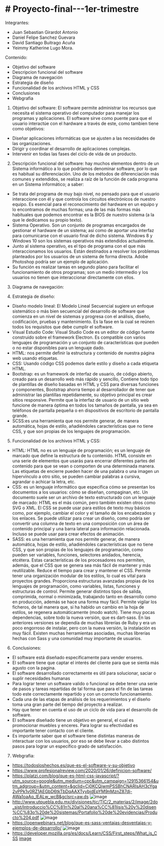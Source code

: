 # # Proyecto-final---1er-trimestre 
Integrantes: 
- Juan Sebastian Girardot Antonio 
- Daniel Felipe Sanchez Guevara 
- David Santiago Buitrago Acuña
- Yeimmy Katherine Lugo Mora.
             
Contenido: 
- Objetivo del software 
- Descripcion funcional del software
- Diagrama de navegación
- Estrategia de diseño
- Funcionalidad de los archivos HTML y CSS
- Conclusiones 
- Webgrafia
           
1. Objetivo del software:
El software permite administrar los recursos que necesita el sistema operativo del computador para manejar los programas y aplicaciones. El software sirve como puente para que el usuario interactúe con el hardware a través de este, como tambien tiene como objetivos:
- Diseñar aplicaciones informáticas que se ajusten a las necesidades de las organizaciones.
- Dirigir y coordinar el desarrollo de aplicaciones complejas.
- Intervenir en todas las fases del ciclo de vida de un producto.


2. Descripción funcional del software:
hay muchos elementos dentro de un Sistema informático a lo que podríamos denominar software, por lo que es habitual su diferenciación. Uno de los métodos de diferenciación más comunes y extendidos, se realiza a raíz de la función de cada programa en un Sistema informático; a saber:

- Se trata del programa de muy bajo nivel, no pensado para que el usuario interaccione con él y que controla los circuitos electrónicos de nuestro equipo. Es esencial para el reconocimiento del hardware en un equipo y lo encontramos de muchas formas; una de las más formas más habituales que podemos encontrar es la BIOS de nuestro sistema (a la que le dedicamos su propio texto).
- Sistema Operativo. Son un conjunto de programas encargados de gestionar el hardware de un sistema; así como de aportar una interfaz para comunicarse con el usuario final de dicho sistema. Windows 8 y Windows 10 son los sistemas operativos más extendidos actualmente.
- Junto al sistema operativo, es el tipo de programa con el que más interaccionamos los usuarios. Están destinados a resolver los problemas planteados por los usuarios de un sistema de forma directa. Adobe Photoshop podría ser un ejemplo de aplicación.
- Su función es realizar tareas en segundo plano para facilitar el funcionamiento de otros programas; son un medio intermedio y los usuarios no tienen que interaccionar directamente con ellos.


3. Diagrama de navegación:



4. Estrategia de diseño:
- Diseño modelo lineal: El Modelo Lineal Secuencial sugiere un enfoque sistemático o más bien secuencial del desarrollo de software que comienza en un nivel de sistemas y progresa con el análisis, diseño, codificación, pruebas y mantenimiento. Es la fase en la cual se reúnen todos los requisitos que debe cumplir el software.
- Visual Estudio Code: Visual Studio Code es un editor de código fuente construido sobre el framework Electron. Es compatible con varios lenguajes de programación y un conjunto de características que pueden o no estar disponibles para un lenguaje dado.
- HTML: nos permite definir la estructura y contenido de nuestra página web usando etiquetas.
- CSS: Usando código CSS podemos darle estilo y diseño a cada etiqueta HTML. 
- Bootstrap: es un framework de interfaz de usuario, de código abierto, creado para un desarrollo web más rápido y sencillo, Contiene todo tipo de plantillas de diseño basadas en HTML y CSS para diversas funciones y componentes, Bootstrap ahorra tiempo al desarrollador de tener que administrar las plantillas repetidamente, su objetivo principal es crear sitios responsive. Permite que la interfaz de usuario de un sitio web funcione de manera óptima en todos los tamaños de pantalla, ya sea en teléfonos de pantalla pequeña o en dispositivos de escritorio de pantalla grande.
- SCSS:es una herramienta que nos permite generar, de manera automática, hojas de estilo, añadiéndoles características que no tiene CSS, y que son propias de los lenguajes de programación.


5. Funcionalidad de los archivos HTML y CSS:
- HTML: HTML no es un lenguaje de programación; es un lenguaje de marcado que define la estructura de tu contenido. HTML consiste en una serie de elementos que usarás para encerrar diferentes partes del contenido para que se vean o comporten de una determinada manera. Las etiquetas de encierre pueden hacer de una palabra o una imagen un hipervínculo a otro sitio, se pueden cambiar palabras a cursiva, agrandar o achicar la letra, etc.
- CSS: es un lenguaje informático que especifica cómo se presentan los documentos a los usuarios: cómo se diseñan, compaginan, etc.
Un documento suele ser un archivo de texto estructurado con un lenguaje de marcado: HTML es el más común, pero también existen otros como SVG o XML. El CSS se puede usar para estilos de texto muy básicos como, por ejemplo, cambiar el color y el tamaño de los encabezados y los enlaces. Se puede utilizar para crear un diseño, como podría ser convertir una columna de texto en una composición con un área de contenido principal y una barra lateral para información relacionada. Incluso se puede usar para crear efectos de animación.
- SASS: es una herramienta que nos permite generar, de manera automática, hojas de estilo, añadiéndoles características que no tiene CSS, y que son propias de los lenguajes de programación, como pueden ser variables, funciones, selectores anidados, herencia, etcétera. Estas características de los procesadores nos permiten, además, que el CSS que se genera sea más fácil de mantener y más reutilizable.
Reduce el tiempo para crear y mantener el CSS.
 Permite tener una organización modular de los estilos, lo cual es vital para proyectos grandes.
 Proporciona estructuras avanzadas propias de los lenguajes de programación, como variables, listas, funciones y estructuras de control.
 Permite generar distintos tipos de salida, comprimida, normal o minimizada, trabajando tanto en desarrollo como en producción, además se hace una forma muy fácil.
 Permite vigilar los ficheros, de tal manera que, si ha habido un cambio en la hoja de estilos, se regenera automáticamente (modo watch).
 Tiene muy pocas dependencias, sobre todo la nueva versión, que es dart-sass. En las anteriores versiones se dependía de muchas librerías de Ruby y era un poco engorroso de instalar, pero con la nueva versión, la instalación es muy fácil.
 Existen muchas herramientas asociadas, muchas librerías hechas con Sass y una comunidad muy importante de usuarios.
 
6. Conclusiones:
- El software está diseñado específicamente para vender enseres.
- El software tiene que captar el interés del cliente para que se sienta más agusto con la pagina.
- El software desarrollado correctamente es útil para solucionar, saciar o suplir necesidades humanas
- Para lograr tener un software valido o funcional se debe tener una serie de pasos y tareas repartidas de tal forma que para el fin de las tareas todo este correctamente repartido y con un correcto funcionamiento.
- Cada una de las etapas de análisis de los requerimientos y el diseño toma una gran parte del tiempo del proyecto a realizar.
- Hay que tener en cuenta el uso de un ciclo de vida para el desarrollo de software.
- El software diseñado tiene un objetivo en general, el cual es promocionar muebles y enceres. Para lograr su efectividad es importante tener contacto con el cliente.
- Es importante saber que el software tiene distintas maneras de interactuar con los usuarios, por eso se debe llevar a cabo distintos pasos para lograr un específico grado de satisfacción.

7. Webgrafia:

- https://todosloshechos.es/que-es-el-software-y-su-objetivo
- https://www.profesionalreview.com/2020/01/26/definicion-software/
- https://platzi.com/blog/que-es-html-css-javascript/?utm_source=google&utm_medium=cpc&utm_campaign=12915366154&utm_adgroup=&utm_content=&gclid=Cj0KCQjwmPSSBhCNARIsAH3cYga2vPPk1v0RZ1AEGbD6tkTbDqAAXTyybjdEpYM9nMznZ87dj-AWa1oaAq_lEALw_wcB&gclsrc=aw.ds
![image](https://user-images.githubusercontent.com/101755814/163896923-75b19646-bcbe-49ba-80ae-eff731d7959e.png)
- http://www.utpuebla.edu.mx/divisiones/tic/TIC/2_materias/2/image/2do_sist/Introduccio%CC%81n%20al%20ana%CC%81lisis%20y%20disen%CC%83o%20de%20sistemas/Portafolio%20de%20evidencias/Producto%204.pdf
![image](https://user-images.githubusercontent.com/101755814/163896941-6a53188c-2f6d-4dc8-a56a-a0342aeb902f.png)
- https://openwebinars.net/blog/que-es-sass-ventajas-desventajas-y-ejemplos-de-desarrollo/
![image](https://user-images.githubusercontent.com/101755814/163896955-85ca1d97-0472-4497-8c33-2159ca9a648d.png)
- https://developer.mozilla.org/es/docs/Learn/CSS/First_steps/What_is_CSS
[image](https://user-images.githubusercontent.com/101755814/163896974-64419c47-da46-4123-ac8c-01fb1627fab4.png)
